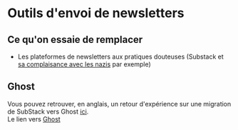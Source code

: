 # Outils d'envoi de newsletters

## Ce qu'on essaie de remplacer

- Les plateformes de newsletters aux pratiques douteuses (Substack et [sa complaisance avec les nazis](https://radleybalko.substack.com/p/some-thoughts-on-the-substack-controversy) par exemple)

## Ghost

Vous pouvez retrouver, en anglais, un retour d'expérience sur une migration de SubStack vers Ghost [ici](https://bsky.app/profile/theradr.bsky.social/post/3knoaw5z4ek2v).         
Le lien vers [Ghost](https://ghost.org/)


